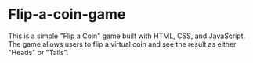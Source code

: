# Flip-a-coin-game
This is a simple "Flip a Coin" game built with HTML, CSS, and JavaScript. The game allows users to flip a virtual coin and see the result as either "Heads" or "Tails".
